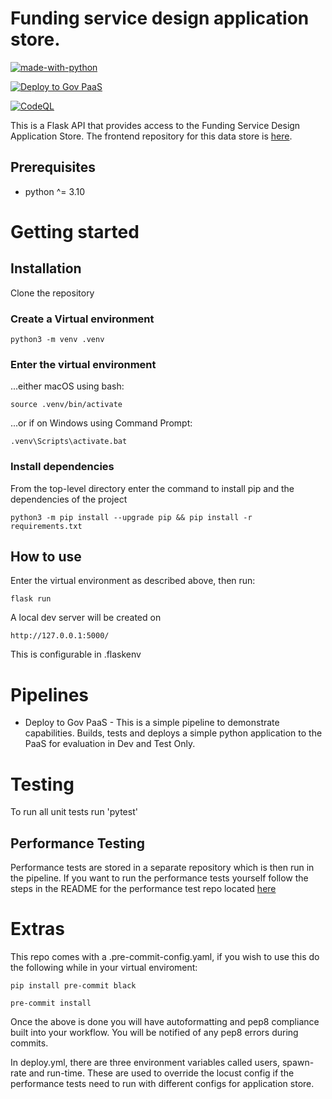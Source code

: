 # Funding service design application store.

[![made-with-python](https://img.shields.io/badge/Made%20with-Python-1f425f.svg)](https://www.python.org/)

[![Deploy to Gov PaaS](https://github.com/communitiesuk/funding-service-design-application-store/actions/workflows/deploy.yml/badge.svg)](https://github.com/communitiesuk/funding-service-design-application-store/actions/workflows/deploy.yml)

[![CodeQL](https://github.com/communitiesuk/funding-service-design-application-store/actions/workflows/codeql-analysis.yml/badge.svg)](https://github.com/communitiesuk/funding-service-design-application-store/actions/workflows/codeql-analysis.yml)

This is a Flask API that provides access to the Funding Service Design Application Store. The frontend repository for
this data store is [here](https://github.com/communitiesuk/funding-service-design-frontend).

## Prerequisites

- python ^= 3.10

# Getting started

## Installation

Clone the repository

### Create a Virtual environment

    python3 -m venv .venv

### Enter the virtual environment

...either macOS using bash:

    source .venv/bin/activate

...or if on Windows using Command Prompt:

    .venv\Scripts\activate.bat

### Install dependencies

From the top-level directory enter the command to install pip and the dependencies of the project

    python3 -m pip install --upgrade pip && pip install -r requirements.txt

## How to use

Enter the virtual environment as described above, then run:

    flask run

A local dev server will be created on

    http://127.0.0.1:5000/

This is configurable in .flaskenv

# Pipelines

* Deploy to Gov PaaS - This is a simple pipeline to demonstrate capabilities. Builds, tests and deploys a simple python
  application to the PaaS for evaluation in Dev and Test Only.

# Testing

To run all unit tests run 'pytest'

## Performance Testing

Performance tests are stored in a separate repository which is then run in the pipeline. If you want to run the
performance tests yourself follow the steps in the README for the performance test repo
located [here](https://github.com/communitiesuk/funding-service-design-performance-tests/blob/main/README.md)

# Extras

This repo comes with a .pre-commit-config.yaml, if you wish to use this do the following while in your virtual
enviroment:

    pip install pre-commit black

    pre-commit install

Once the above is done you will have autoformatting and pep8 compliance built into your workflow. You will be notified
of any pep8 errors during commits.

In deploy.yml, there are three environment variables called users, spawn-rate and run-time. These are used 
to override the locust config if the performance tests need to run with different configs for application store. 